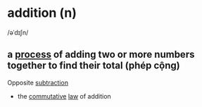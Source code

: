 # addition (n)

/əˈdɪʃn/

## a [process](process-n.md#a-series-of-things-that-are-done-in-order-to-achieve-a-particular-result) of adding two or more numbers together to find their total (phép cộng)

Opposite [subtraction](subtraction-n.md#the-process-of-taking-a-number-or-amount-away-from-another-number-or-amount-phép-trừ)

- the [commutative](commutative-adj.md#of-a-calculation---giving-the-same-result-whatever-the-order-in-which-the-quantities-are) [law](law-n.md#a-scientific-rule-that-somebody-has-stated-to-explain-a-natural-process) of addition